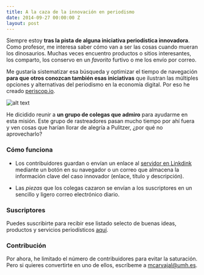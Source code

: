 ```yaml
---
title: A la caza de la innovación en periodismo
date: 2014-09-27 00:00:00 Z
layout: post
---
```


Siempre estoy **tras la pista de alguna iniciativa periodística innovadora**. Como profesor, me interesa saber cómo van a ser las cosas cuando mueran los dinosaurios. Muchas veces encuentro productos o sitios interesantes, los comparto, los conservo en un _favorito_ furtivo o me los envío por correo. 

Me gustaría sistematizar esa búsqueda y optimizar el tiempo de navegación **para que otros conozcan también esas iniciativas** que ilustran las múltiples opciones y alternativas del periodismo en la economía digital. Por eso he creado [periscop.io](http://linkydink.io/groups/periscop-io).

![alt text](https://dl.dropboxusercontent.com/u/3578704/fotos_blog_mcp/periscopio.png "Periscopio")

He dicidido reunir a **un grupo de colegas que admiro** para ayudarme en esta misión. Este grupo de rastreadores pasan mucho tiempo por ahí fuera y ven cosas que harían llorar de alegría a Pulitzer, ¿por qué no aprovecharlo?

### Cómo funciona

- Los contribuidores guardan o envían un enlace al [servidor en Linkdink](http://linkydink.io/groups/periscop-io) mediante un botón en su navegador o un correo que almacena la información clave del caso innovador (enlace, título y descripción). 

- Las _piezas_ que los colegas cazaron se envían a los suscriptores en un sencillo y ligero correo electrónico diario.

### Suscriptores

Puedes suscribirte para recibir ese listado selecto de buenas ideas, productos y servicios periodísticos [aquí](http://linkydink.io/groups/periscop-io).

### Contribución

Por ahora, he limitado el número de contribuidores para evitar la saturación. Pero si quieres convertirte en uno de ellos, escríbeme a mcarvajal@umh.es.